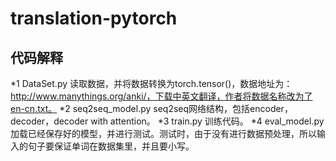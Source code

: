 # translation-pytorch
## 代码解释
*1 DataSet.py 读取数据，并将数据转换为torch.tensor()，数据地址为：http://www.manythings.org/anki/，下载中英文翻译，作者将数据名称改为了en-cn.txt。
*2 seq2seq_model.py seq2seq网络结构，包括encoder，decoder，decoder with attention。
*3 train.py 训练代码。
*4 eval_model.py 加载已经保存好的模型，并进行测试。测试时，由于没有进行数据预处理，所以输入的句子要保证单词在数据集里，并且要小写。
